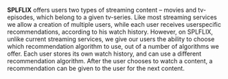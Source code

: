 **SPLFLIX** offers users two types of streaming content – movies and tv-episodes,
which belong to a given tv-series. Like most
streaming services we allow a creation of
multiple users, while each user receives userspecific recommendations, according to his
watch history.
However, on SPLFLIX, unlike current
streaming services, we give our users the
ability to choose which recommendation
algorithm to use, out of a number of algorithms
we offer. Each user stores its own watch history, and can use a different recommendation
algorithm. After the user chooses to watch a content, a recommendation can be given to the
user for the next content.
